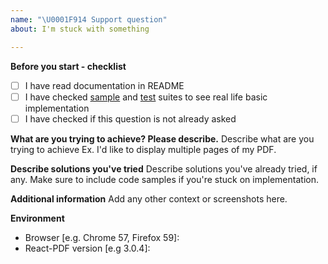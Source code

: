 ```yaml
---
name: "\U0001F914 Support question"
about: I'm stuck with something

---
```


**Before you start - checklist**
 - [ ] I have read documentation in README
 - [ ] I have checked [sample](https://github.com/wojtekmaj/react-pdf/tree/master/sample) and [test](https://github.com/wojtekmaj/react-pdf/tree/master/test) suites to see real life basic implementation
 - [ ] I have checked if this question is not already asked

**What are you trying to achieve? Please describe.**
Describe what are you trying to achieve Ex. I'd like to display multiple pages of my PDF.

**Describe solutions you've tried**
Describe solutions you've already tried, if any. Make sure to include code samples if you're stuck on implementation.

**Additional information**
Add any other context or screenshots here.

**Environment**
 - Browser [e.g. Chrome 57, Firefox 59]:
 - React-PDF version [e.g 3.0.4]:
